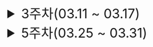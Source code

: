 <!------------------------------ 3주차(03.11 ~ 03.17) ---------------------------------->
<details>
  <summary style="font-size: 30px;">3주차(03.11 ~ 03.17)</summary>
  <!--------------------------- 2024.03.12(화) --------------------------------->
  <details>
  <summary style="font-size: 20px;">2024.03.12(화)</summary>

  ### 2024.03.12(화)

  ### 요약 <br>
  >&nbsp;통상적으로 사용하는 돋보기를 클릭하지 않아도 입력 값에 해당하는 검색 결과를 실시간 리스팅하는 과정에서 일어난 케이스.<br>
  &nbsp;아래 코드와 같은 초기 형식에서 Enter키를 입력해서 메소드를 실행시키는 과정에서 <U>의도치 않은 폼 동작</U>을 만나서 해결하는 과정.
  ```html
  <form>
    <input type="text" @keyup="func($event)"/>
  </form>
  ```

  ### 고민한 내용 <br>
  >&nbsp;처음에 이 현상을 마주했을 때는 왜 이런 현상이 일어나는지 감을 잡지 못하다가 form태그에 문제가 있을 것 같다고 생각했었다. 이벤트 버블링인가 생각을 했었지만, 그렇다기엔 form태그에는 아무런 메소드가 없었다.

  ### 생각한 해결 방법 <br>
  >1. **form태그의 이벤트를 막는 법**
  > - input 태그에 입력 시 호출되는 메소드에 event.stopPropagation();을 추가하여 이벤트 버블링을 막는다.
  >2. **form태그의 삭제**
  > - 요건 상 form태그가 필요한 부분이 아니므로 form태그를 삭제한다.

  ### 회고 <br>
  >&nbsp;이번 경우에는 요건 상 form태그가 필요없는 부분이라 해당 소스를 제거하면서 쉽게 해결했지만, 처음에 이 현상을 만났을 때는 약간 당황하기도 했었다. 면접을 열심히 준비할 때 찾아보던 이벤트 버블링, 캡처, 위임을 갑자기 마주치게 되니 생각보다 바로 알아차리지도 쉽지 않다는 걸 깨달았고, 이 참에 다시 한번 공부하면서 상기시켜야겠다.

  ### 참고 <br>
  > - https://joshua1988.github.io/web-development/javascript/event-propagation-delegation/
  > - https://blog.outsider.ne.kr/292
  > - https://bang2001.tistory.com/99
  </details>
  <!--------------------------- 2024.03.14(목) --------------------------------->
  <details>
  <summary style="font-size: 20px;">2024.03.14(목)</summary>

  ### 2024.03.14(목)

  scrollintoview
  </details>
</details>

<!------------------------------ 5주차(03.25 ~ 03.31) ---------------------------------->

<details>
  <summary style="font-size: 30px; ">5주차(03.25 ~ 03.31)</summary>
  
  <!--------------------------- 2024.03.25(월) --------------------------------->
  <details>
  <summary style="font-size: 20px;">2024.03.25(월)</summary>

  ### 2024.03.25(월)
  input태그 v-modle, @input 사용시 호출 2번씩 → keyup
  </details>

  <!--------------------------- 2024.03.26(화) --------------------------------->
  <details>
  <summary style="font-size: 20px;">2024.03.26(화)</summary>
  
  ### 2024.03.26(화)
  racing condition, throttle
  </details>

  <!--------------------------- 2024.03.27(수) --------------------------------->
  <details>
  <summary style="font-size: 20px;">2024.03.27(수)</summary>
  
  ### 2024.03.27(수)
  DOMContentLoaded
  </details>

  <!--------------------------- 2024.03.28(목) --------------------------------->
  <details>
  <summary style="font-size: 20px;">2024.03.28(목)</summary>
  
  ### 2024.03.28(목)

  throttle
  </details>
</details>
